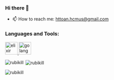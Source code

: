 ### Hi there 👋

- 📫 How to reach me: httoan.hcmus@gmail.com

<h3 align="left">Languages and Tools:</h3>
<p align="left">
  <a href="https://elixir-lang.org" target="_blank"> <img src="https://www.vectorlogo.zone/logos/elixir-lang/elixir-lang-icon.svg" alt="elixir" width="40" height="40"/> </a>
  <a href="https://go.dev" target="_blank"> <img src="https://www.vectorlogo.zone/logos/golang/golang-icon.svg" alt="golang" width="40" height="40"/> </a>
</p>

<p><img align="left" src="https://github-readme-stats.vercel.app/api/top-langs?username=rubikill&show_icons=true&locale=en&layout=compact" alt="rubikill" /></p>

<p>&nbsp;<img align="center" src="https://github-readme-stats.vercel.app/api?username=rubikill&show_icons=true&locale=en" alt="rubikill" /></p>

<p><img align="center" src="https://github-readme-streak-stats.herokuapp.com/?user=rubikill&" alt="rubikill" /></p>
